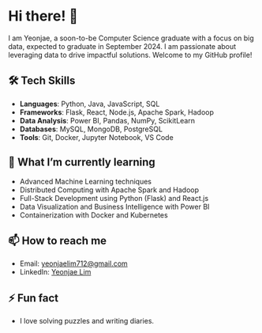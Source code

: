 # Hi there! 👋

I am Yeonjae, a soon-to-be Computer Science graduate with a focus on big data, expected to graduate in September 2024. I am passionate about leveraging data to drive impactful solutions. Welcome to my GitHub profile!

## 🛠 Tech Skills
- **Languages**: Python, Java, JavaScript, SQL
- **Frameworks**: Flask, React, Node.js, Apache Spark, Hadoop
- **Data Analysis**: Power BI, Pandas, NumPy, ScikitLearn
- **Databases**: MySQL, MongoDB, PostgreSQL
- **Tools**: Git, Docker, Jupyter Notebook, VS Code

## 🌱 What I’m currently learning
- Advanced Machine Learning techniques
- Distributed Computing with Apache Spark and Hadoop
- Full-Stack Development using Python (Flask) and React.js
- Data Visualization and Business Intelligence with Power BI
- Containerization with Docker and Kubernetes

## 📫 How to reach me
- Email: [yeonjaelim712@gmail.com](mailto:your.email@example.com)
- LinkedIn: [Yeonjae Lim](https://www.linkedin.com/in/yeonjae-lim-7b01a4247/)

## ⚡ Fun fact
- I love solving puzzles and writing diaries.
